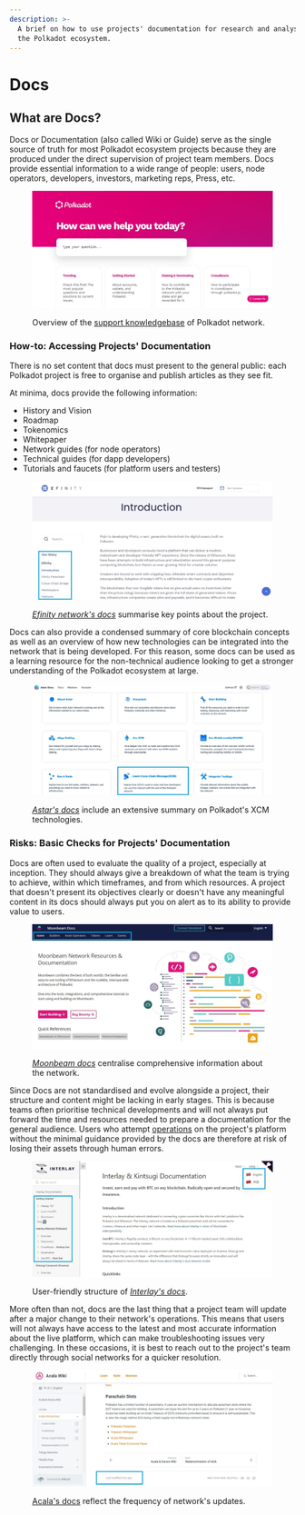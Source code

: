 ```yaml
---
description: >-
  A brief on how to use projects' documentation for research and analyses within
  the Polkadot ecosystem.
---
```


# Docs

## What are Docs?

Docs or Documentation (also called Wiki or Guide) serve as the single source of truth for most Polkadot ecosystem projects because they are produced under the direct supervision of project team members. Docs provide essential information to a wide range of people: users, node operators, developers, investors, marketing reps, Press, etc.

<figure><img src="../../.gitbook/assets/S_DPolkadot.JPG" alt="The support page of Polkadot network where users can get answers to their queries."><figcaption><p>Overview of the <a href="https://support.polkadot.network/support/home">support knowledgebase</a> of Polkadot network.</p></figcaption></figure>



### How-to: Accessing Projects' Documentation

There is no set content that docs must present to the general public: each Polkadot project is free to organise and publish articles as they see fit.&#x20;

At minima, docs provide the following information:

* History and Vision
* Roadmap
* Tokenomics
* Whitepaper
* Network guides (for node operators)
* Technical guides (for dapp developers)
* Tutorials and faucets (for platform users and testers)

<figure><img src="../../.gitbook/assets/S_DEfinity.JPG" alt="A documentation page introducing users to Efinity Network."><figcaption><p><em></em><a href="https://efinity.io/whitepaper/introduction"><em>Efinity network's docs</em></a> summarise key points about the project.</p></figcaption></figure>

Docs can also provide a condensed summary of core blockchain concepts as well as an overview of how new technologies can be integrated into the network that is being developed. For this reason, some docs can be used as a learning resource for the non-technical audience looking to get a stronger understanding of the Polkadot ecosystem at large.&#x20;

<figure><img src="../../.gitbook/assets/S_DAstar.JPG" alt="A content page from Astar network&#x27;s docs."><figcaption><p><em></em><a href="https://docs.astar.network/"><em>Astar's docs</em></a> include an extensive summary on Polkadot's XCM technologies.</p></figcaption></figure>



### Risks: Basic Checks for Projects' Documentation

Docs are often used to evaluate the quality of a project, especially at inception. They should always give a breakdown of what the team is trying to achieve, within which timeframes, and from which resources. A project that doesn't present its objectives clearly or doesn't have any meaningful content in its docs should always put you on alert as to its ability to provide value to users.

<figure><img src="../../.gitbook/assets/S_DMoonbeam.JPG" alt="The homepage of Moonbeam&#x27;s docs where users can get information about the technologies and platforms.."><figcaption><p><a href="https://docs.moonbeam.network/"><em>Moonbeam docs</em></a> centralise comprehensive information about the network.</p></figcaption></figure>

Since Docs are not standardised and evolve alongside a project, their structure and content might be lacking in early stages. This is because teams often prioritise technical developments and will not always put forward the time and resources needed to prepare a documentation for the general audience. Users who attempt [operations](https://dot-alert.gitbook.io/dot.alert/content/3.operations) on the project's platform without the minimal guidance provided by the docs are therefore at risk of losing their assets through human errors.

<figure><img src="../../.gitbook/assets/S_DInterlay.JPG" alt="A page of Interlay’s documentation with an introduction to the network."><figcaption><p>User-friendly structure of <a href="https://docs.interlay.io/#/"><em>Interlay's docs</em></a>.</p></figcaption></figure>

More often than not, docs are the last thing that a project team will update after a major change to their network's operations. This means that users will not always have access to the latest and most accurate information about the live platform, which can make troubleshooting issues very challenging. In these occasions, it is best to reach out to the project's team directly through social networks for a quicker resolution.

<figure><img src="../../.gitbook/assets/S_DAcala.JPG" alt="A page of Acala network’s documentation indicating its self-sustainability as a parachain."><figcaption><p> <a href="https://wiki.acala.network/">Acala's docs</a> reflect the frequency of network's updates.</p></figcaption></figure>

